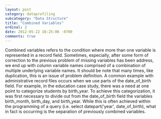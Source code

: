 ```yaml
---
layout: post
category: dataprofiling
subcategory: "Data Structure"
title: "Combined Variables"
ordinal: 2
date: 2012-05-22 16:25:06 -0700
comments: true
---
```

Combined variables refers to the condition where more than one variable is represented in a record field. Sometimes, especially, after some form of correction to the previous problem of missing variables has been address,
we end up with column variable names comprised of a combination of multiple underlying
variable names. It should be note that many times, like duplication, this is an issue of problem definition. A common example with administrative record files occurs when we use parts of the date_of_birth field. For example, in the education case study, there was a need at one point to categorize students by birth_year. To achieve this categorization, it was first necessary to divide out from the date_of_birth field the variables birth_month, birth_day, and birth_year. While this is often achieved within the programming of a query (i.e. select datepart('year', date_of_birth), what in fact is occurring is the separation of previously combined variables.
